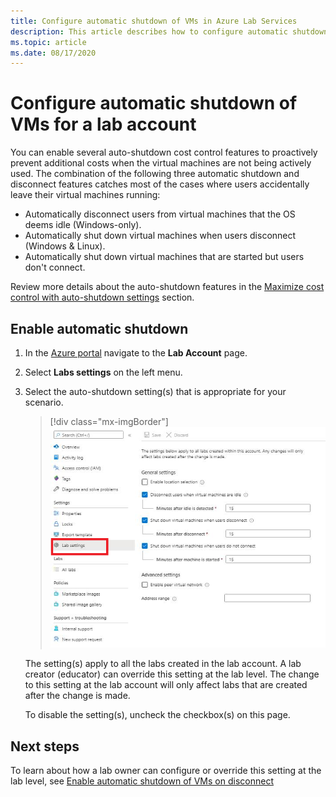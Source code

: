 ```yaml
---
title: Configure automatic shutdown of VMs in Azure Lab Services
description: This article describes how to configure automatic shutdown of VMs in the lab account. 
ms.topic: article
ms.date: 08/17/2020
---
```


# Configure automatic shutdown of VMs for a lab account

You can enable several auto-shutdown cost control features to proactively prevent additional costs when the virtual machines are not being actively used. The combination of the following three automatic shutdown and disconnect features catches most of the cases where users accidentally leave their virtual machines running:
 
- Automatically disconnect users from virtual machines that the OS deems idle (Windows-only).
- Automatically shut down virtual machines when users disconnect (Windows & Linux).
- Automatically shut down virtual machines that are started but users don't connect.

Review more details about the auto-shutdown features in the [Maximize cost control with auto-shutdown settings](cost-management-guide.md#maximize-cost-control-with-auto-shutdown-settings) section.

## Enable automatic shutdown

1. In the [Azure portal](https://portal.azure.com/) navigate to the **Lab Account** page.
1. Select **Labs settings** on the left menu.
1. Select the auto-shutdown setting(s) that is appropriate for your scenario.  

    > [!div class="mx-imgBorder"]
    > ![Automatic shutdown setting at lab account](./media/how-to-configure-lab-accounts/automatic-shutdown-vm-disconnect.png)
    
    The setting(s) apply to all the labs created in the lab account. A lab creator (educator) can override this setting at the lab level. The change to this setting at the lab account will only affect labs that are created after the change is made.

    To disable the setting(s), uncheck the checkbox(s) on this page. 

## Next steps

To learn about how a lab owner can configure or override this setting at the lab level, see [Enable automatic shutdown of VMs on disconnect](how-to-enable-shutdown-disconnect.md)
